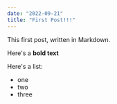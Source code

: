 ```yaml
---
date: "2022-09-21"
title: "First Post!!!"
---
```


This first post, written in Markdown.

Here's a **bold text**

Here's a list:

- one
- two
- three
